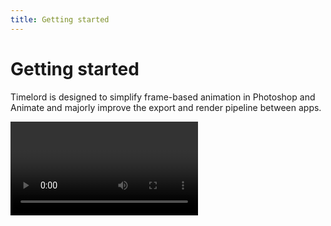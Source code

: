 ```yaml
---
title: Getting started
---
```


# Getting started

Timelord is designed to simplify frame-based animation in Photoshop and Animate and majorly improve the export and render pipeline between apps.

<Video url="https://www.youtube.com/embed/LkPIOF8Tmz0" aspect="1x1" />

<a href="http://battleaxe.co/timelord" class="nav-link action-button">Buy Timelord</a>

## Installation
<Install 
    extension 
    name="Timelord" 
    :hosts="['After Effects', 'Photoshop', 'Animate']"
/>

## Extension missing in Photoshop
<Rosetta 
    name="Anubis" />
    
## License agreement

<eula
    name="Timelord" />